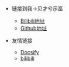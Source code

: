 <!-- _navbar.md -->

* 链接到我->贝才兮示畐
  * [Bilibili地址](https://space.bilibili.com/3546597247945633)
  * [Github地址](https://github.com/Fortune-Liu)


* 友情链接
  * [Docsify](https://docsify.js.org/#/)
  * [bilibili](https://www.bilibili.com/)
